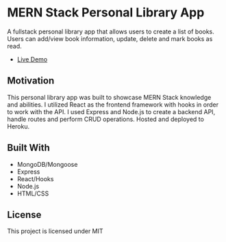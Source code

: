 # MERN Stack Personal Library App

A fullstack personal library app that allows users to create a list of books. Users can add/view book information, update, delete and mark books as read.

- [Live Demo](https://personal-library-xuan.herokuapp.com/)

## Motivation

This personal library app was built to showcase MERN Stack knowledge and abilities. I utilized React as the frontend framework with hooks in order to work with the API. I used Express and Node.js to create a backend API, handle routes and perform CRUD operations. Hosted and deployed to Heroku.

## Built With

- MongoDB/Mongoose
- Express
- React/Hooks
- Node.js
- HTML/CSS

## License

This project is licensed under MIT

